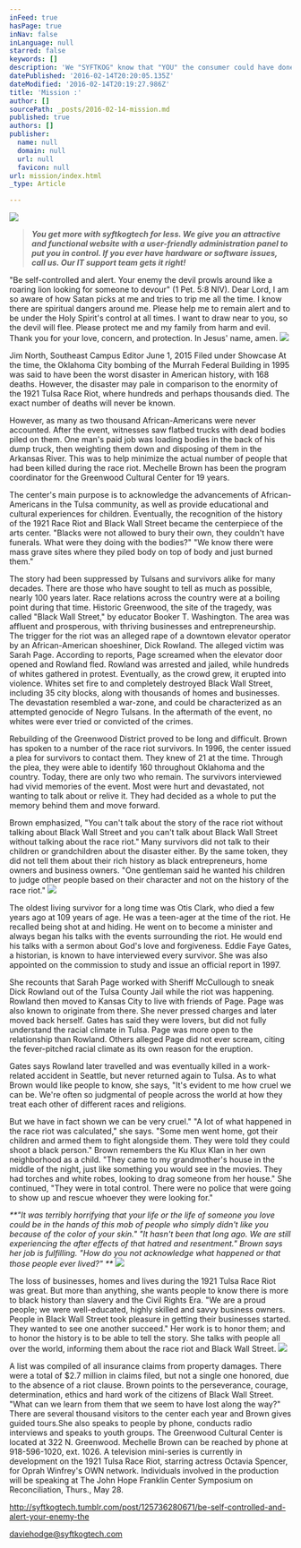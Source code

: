```yaml
---
inFeed: true
hasPage: true
inNav: false
inLanguage: null
starred: false
keywords: []
description: 'We "SYFTKOG" know that "YOU" the consumer could have done business with anyone but chose us. We value your BUSINESS.We will try to meet all your expectations within reasonable limits .After all, we answer to a HIGHER Authority SYFTKOG Matt 6:33-34'
datePublished: '2016-02-14T20:20:05.135Z'
dateModified: '2016-02-14T20:19:27.986Z'
title: 'Mission :'
author: []
sourcePath: _posts/2016-02-14-mission.md
published: true
authors: []
publisher:
  name: null
  domain: null
  url: null
  favicon: null
url: mission/index.html
_type: Article

---
```

![](https://the-grid-user-content.s3-us-west-2.amazonaws.com/0612279c-6ce5-49d7-9774-a19273f0558f.png)

> _**You get more with syftkogtech for less. We give you an attractive and functional website with a user-friendly administration panel to put you in control. If you ever have hardware or software issues, call us. Our IT support team gets it right!**_

"Be self-controlled and alert. Your enemy the devil prowls around like a roaring lion looking for someone to devour" (1 Pet. 5:8 NIV). Dear Lord, I am so aware of how Satan picks at me and tries to trip me all the time. I know there are spiritual dangers around me. Please help me to remain alert and to be under the Holy Spirit's control at all times. I want to draw near to you, so the devil will flee. Please protect me and my family from harm and evil. Thank you for your love, concern, and protection. In Jesus' name, amen.
![](https://the-grid-user-content.s3-us-west-2.amazonaws.com/cb5b9a40-d7b0-4111-a849-c9f04c657fbf.jpg)

Jim North, Southeast Campus Editor
June 1, 2015
Filed under Showcase
At the time, the Oklahoma City bombing of the Murrah Federal Building in 1995 was said to have been the worst disaster in American history, with 168 deaths.
However, the disaster may pale in comparison to the enormity of the 1921 Tulsa Race Riot, where hundreds and perhaps thousands died.
The exact number of deaths will never be known. 

However, as many as two thousand African-Americans were never accounted.
After the event, witnesses saw flatbed trucks with dead bodies piled on them. One man's paid job was loading bodies in the back of his dump truck, then weighting them down and disposing of them in the Arkansas River.
This was to help minimize the actual number of people that had been killed during the race riot.
Mechelle Brown has been the program coordinator for the Greenwood Cultural Center for 19 years.

The center's main purpose is to acknowledge the advancements of African-Americans in the Tulsa community, as well as provide educational and cultural experiences for children.
Eventually, the recognition of the history of the 1921 Race Riot and Black Wall Street became the centerpiece of the arts center.
"Blacks were not allowed to bury their own, they couldn't have funerals. What were they doing with the bodies?"
"We know there were mass grave sites where they piled body on top of body and just burned them." 

The story had been suppressed by Tulsans and survivors alike for many decades. There are those who have sought to tell as much as possible, nearly 100 years later.
Race relations across the country were at a boiling point during that time.
Historic Greenwood, the site of the tragedy, was called "Black Wall Street," by educator Booker T. Washington.
The area was affluent and prosperous, with thriving businesses and entrepreneurship.
The trigger for the riot was an alleged rape of a downtown elevator operator by an African-American shoeshiner, Dick Rowland.
The alleged victim was Sarah Page. According to reports, Page screamed when the elevator door opened and Rowland fled.
Rowland was arrested and jailed, while hundreds of whites gathered in protest. Eventually, as the crowd grew, it erupted into violence.
Whites set fire to and completely destroyed Black Wall Street, including 35 city blocks, along with thousands of homes and businesses.
The devastation resembled a war-zone, and could be characterized as an attempted genocide of Negro Tulsans. In the aftermath of the event, no whites were ever tried or convicted of the crimes. 

Rebuilding of the Greenwood District proved to be long and difficult.
Brown has spoken to a number of the race riot survivors. In 1996, the center issued a plea for survivors to contact them.
They knew of 21 at the time. Through the plea, they were able to identify 160 throughout Oklahoma and the country. Today, there are only two who remain.
The survivors interviewed had vivid memories of the event. Most were hurt and devastated, not wanting to talk about or relive it. They had decided as a whole to put the memory behind them and move forward.

Brown emphasized, "You can't talk about the story of the race riot without talking about Black Wall Street and you can't talk about Black Wall Street without talking about the race riot."
Many survivors did not talk to their children or grandchildren about the disaster either. By the same token, they did not tell them about their rich history as black entrepreneurs, home owners and business owners.
"One gentleman said he wanted his children to judge other people based on their character and not on the history of the race riot." ![](https://the-grid-user-content.s3-us-west-2.amazonaws.com/ca779815-187b-4f09-b586-b789933a18fa.png)

The oldest living survivor for a long time was Otis Clark, who died a few years ago at 109 years of age. He was a teen-ager at the time of the riot. He recalled being shot at and hiding. 
He went on to become a minister and always began his talks with the events surrounding the riot. He would end his talks with a sermon about God's love and forgiveness.
Eddie Faye Gates, a historian, is known to have interviewed every survivor. She was also appointed on the commission to study and issue an official report in 1997\. 

She recounts that Sarah Page worked with Sheriff McCullough to sneak Dick Rowland out of the Tulsa County Jail while the riot was happening.
Rowland then moved to Kansas City to live with friends of Page. Page was also known to originate from there. She never pressed charges and later moved back herself.
Gates has said they were lovers, but did not fully understand the racial climate in Tulsa. Page was more open to the relationship than Rowland. Others alleged Page did not ever scream, citing the fever-pitched racial climate as its own reason for the eruption. 

Gates says Rowland later travelled and was eventually killed in a work-related accident in Seattle, but never returned again to Tulsa. As to what Brown would like people to know, she says, "It's evident to me how cruel we can be. We're often so judgmental of people across the world at how they treat each other of different races and religions. 

But we have in fact shown we can be very cruel."
"A lot of what happened in the race riot was calculated," she says. "Some men went home, got their children and armed them to fight alongside them. They were told they could shoot a black person."
Brown remembers the Ku Klux Klan in her own neighborhood as a child. "They came to my grandmother's house in the middle of the night, just like something you would see in the movies. They had torches and white robes, looking to drag someone from her house."
She continued, "They were in total control. There were no police that were going to show up and rescue whoever they were looking for."

_**"It was terribly horrifying that your life or the life of someone you love could be in the hands of this mob of people who simply didn't like you because of the color of your skin."
"It hasn't been that long ago. We are still experiencing the after effects of that hatred and resentment."
Brown says her job is fulfilling. "How do you not acknowledge what happened or that those people ever lived?" **_
![](https://the-grid-user-content.s3-us-west-2.amazonaws.com/e1cc93c5-70f8-4fe7-ad73-8392e171daff.jpg)

The loss of businesses, homes and lives during the 1921 Tulsa Race Riot was great. But more than anything, she wants people to know there is more to black history than slavery and the Civil Rights Era.
"We are a proud people; we were well-educated, highly skilled and savvy business owners. People in Black Wall Street took pleasure in getting their businesses started. They wanted to see one another succeed."
Her work is to honor them; and to honor the history is to be able to tell the story. She talks with people all over the world, informing them about the race riot and Black Wall Street. ![](https://the-grid-user-content.s3-us-west-2.amazonaws.com/dee7cce7-fa96-4fd0-951b-e6c7f08ec084.jpg)

A list was compiled of all insurance claims from property damages. There were a total of $2.7 million in claims filed, but not a single one honored, due to the absence of a riot clause.
Brown points to the perseverance, courage, determination, ethics and hard work of the citizens of Black Wall Street. 
"What can we learn from them that we seem to have lost along the way?"
There are several thousand visitors to the center each year and Brown gives guided tours.She also speaks to people by phone, conducts radio interviews and speaks to youth groups.
The Greenwood Cultural Center is located at 322 N. Greenwood. Mechelle Brown can be reached by phone at 918-596-1020, ext. 1026\.
A television mini-series is currently in development on the 1921 Tulsa Race Riot, starring actress Octavia Spencer, for Oprah Winfrey's OWN network.
Individuals involved in the production will be speaking at The John Hope Franklin Center Symposium on Reconciliation, Thurs., May 28\.

http://syftkogtech.tumblr.com/post/125736280671/be-self-controlled-and-alert-your-enemy-the

daviehodge@syftkogtech.com